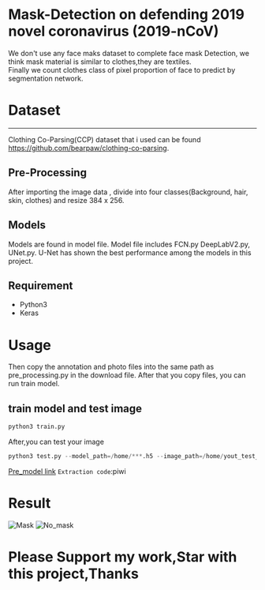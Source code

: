 # Mask-Detection on defending 2019 novel coronavirus (2019-nCoV)
We don't use any face maks dataset to complete face mask Detection, we think mask material is similar to clothes,they are textiles.  
Finally we count clothes class of pixel proportion of face to predict by segmentation network.  
# Dataset  
---
Clothing Co-Parsing(CCP) dataset that i used can be found https://github.com/bearpaw/clothing-co-parsing.

Pre-Processing
---
After importing the image data , divide into four classes(Background, hair, skin, clothes) and resize 384 x 256.

Models
---
Models are found in model file. Model file includes FCN.py DeepLabV2.py, UNet.py.
U-Net has shown the best performance among the models in this project.


Requirement
---
* Python3
* Keras
# Usage 
Then copy the annotation and photo files into the same path as pre_processing.py in the download file.
After that you copy files, you can run train model.
## train model and test image  
```python
python3 train.py
```
After,you can test your image  
```python
python3 test.py --model_path=/home/***.h5 --image_path=/home/yout_test_img_path.jpg  
```
[Pre_model link](https://pan.baidu.com/s/1Lrkzs7rgPBTbDAvgmWj5Bw) `Extraction code`:piwi  

# Result  
![Mask](https://github.com/daixiangzi/Mask-Detection/tree/master/img/mask.jpg) ![No_mask](https://github.com/daixiangzi/Mask-Detection/tree/master/img/n0_mask.jpg)
# Please Support my work,Star with this project,Thanks  




